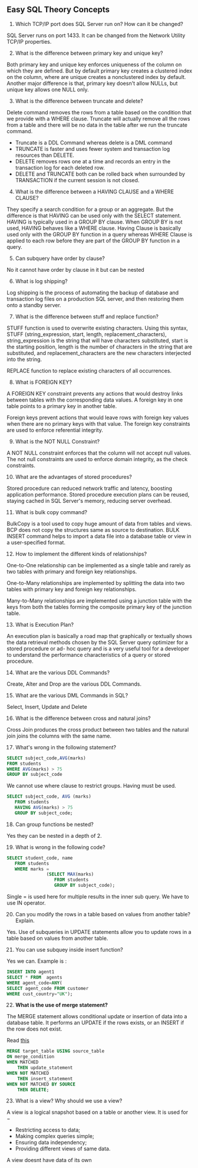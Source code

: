 ## Easy SQL Theory Concepts

1. Which TCP/IP port does SQL Server run on? How can it be changed?

SQL Server runs on port 1433. It can be changed from the Network Utility TCP/IP properties.

2. What is the difference between primary key and unique key?

Both primary key and unique key enforces uniqueness of the column on which they are defined. But by default primary key creates a clustered index on the column, where are unique creates a nonclustered index by default. Another major difference is that, primary key doesn't allow NULLs, but unique key allows one NULL only.

3. What is the difference between truncate and delete?

Delete command removes the rows from a table based on the condition that we provide with a WHERE clause. Truncate will actually remove all the rows from a table and there will be no data in the table after we run the truncate command.

- Truncate is a DDL Command whereas delete is a DML command
- TRUNCATE is faster and uses fewer system and transaction log resources than DELETE.
- DELETE removes rows one at a time and records an entry in the transaction log for each deleted row.
- DELETE and TRUNCATE both can be rolled back when surrounded by TRANSACTION if the current session is not closed.

4. What is the difference between a HAVING CLAUSE and a WHERE CLAUSE?

They specify a search condition for a group or an aggregate. But the difference is that HAVING can be used only with the SELECT statement. HAVING is typically used in a GROUP BY clause. When GROUP BY is not used, HAVING behaves like a WHERE clause. Having Clause is basically used only with the GROUP BY function in a query whereas WHERE Clause is applied to each row before they are part of the GROUP BY function in a query.

5. Can subquery have order by clause? 

No it cannot have order by clause in it but can be nested

6. What is log shipping?

Log shipping is the process of automating the backup of database and transaction log files on a production SQL server, and then restoring them onto a standby server.

7. What is the difference between stuff and replace function?

STUFF function is used to overwrite existing characters. Using this syntax, STUFF (string_expression, start, length, replacement_characters), string_expression is the string that will have characters substituted, start is the starting position, length is the number of characters in the string that are substituted, and replacement_characters are the new characters interjected into the string. 

REPLACE function to replace existing characters of all occurrences.

8. What is FOREIGN KEY?

A FOREIGN KEY constraint prevents any actions that would destroy links between tables with the corresponding data values. A foreign key in one table points to a primary key in another table.

Foreign keys prevent actions that would leave rows with foreign key values when there are no primary keys with that value. The foreign key constraints are used to enforce referential integrity.

9. What is the NOT NULL Constraint?

A NOT NULL constraint enforces that the column will not accept null values. The not null constraints are used to enforce domain integrity, as the check constraints.

10. What are the advantages of stored procedures?

Stored procedure can reduced network traffic and latency, boosting application performance. Stored procedure execution plans can be reused, staying cached in SQL Server's memory, reducing server overhead.

11. What is bulk copy command?

BulkCopy is a tool used to copy huge amount of data from tables and views. BCP does not copy the structures same as source to destination. BULK INSERT command helps to import a data file into a database table or view in a user-specified format.

12. How to implement the different kinds of relationships?

One-to-One relationship can be implemented as a single table and rarely as two tables with primary and foreign key relationships. 

One-to-Many relationships are implemented by splitting the data into two tables with primary key and foreign key relationships. 

Many-to-Many relationships are implemented using a junction table with the keys from both the tables forming the composite primary key of the junction table.

13. What is Execution Plan?

An execution plan is basically a road map that graphically or textually shows the data retrieval methods chosen by the SQL Server query optimizer for a stored procedure or ad- hoc query and is a very useful tool for a developer to understand the performance characteristics of a query or stored procedure.

14. What are the various DDL Commands?

Create, Alter and Drop are the various DDL Commands.

15. What are the various DML Commands in SQL?

Select, Insert, Update and Delete

16. What is the difference between cross and natural joins?

Cross Join produces the cross product between two tables and the natural join joins the columns with the same name.

17. What's wrong in the following statement?

```sql
SELECT subject_code,AVG(marks)
FROM students
WHERE AVG(marks) > 75
GROUP BY subject_code
```

We cannot use where clause to restrict groups. Having must be used.

```sql
SELECT subject_code, AVG (marks)
   FROM students
   HAVING AVG(marks) > 75
   GROUP BY subject_code;
```

18. Can group functions be nested?

Yes they can be nested in a depth of 2.

19. What is wrong in the following code?

```sql
SELECT student_code, name
   FROM students
   WHERE marks = 
               (SELECT MAX(marks)
                  FROM students
                  GROUP BY subject_code);
```

Single = is used here for multiple results in the inner sub query. We have to use IN operator.

20. Can you modify the rows in a table based on values from another table? Explain.

Yes. Use of subqueries in UPDATE statements allow you to update rows in a table based on values from another table.

21. You can use subquey inside insert function?

Yes we can. Example is : 

```sql
INSERT INTO agent1
SELECT * FROM  agents
WHERE agent_code=ANY(
SELECT agent_code FROM customer
WHERE cust_country="UK");
```

22. **What is the use of merge statement?**

The MERGE statement allows conditional update or insertion of data into a database table. It performs an UPDATE if the rows exists, or an INSERT if the row does not exist.

Read [this](https://www.scaler.com/topics/merge-in-sql/)

```sql
MERGE target_table USING source_table
ON merge_condition
WHEN MATCHED
    THEN update_statement
WHEN NOT MATCHED
    THEN insert_statement
WHEN NOT MATCHED BY SOURCE
    THEN DELETE;
```

23. What is a view? Why should we use a view?

A view is a logical snapshot based on a table or another view. It is used for −

- Restricting access to data;
- Making complex queries simple;
- Ensuring data independency;
- Providing different views of same data.

A view doesnt have data of its own